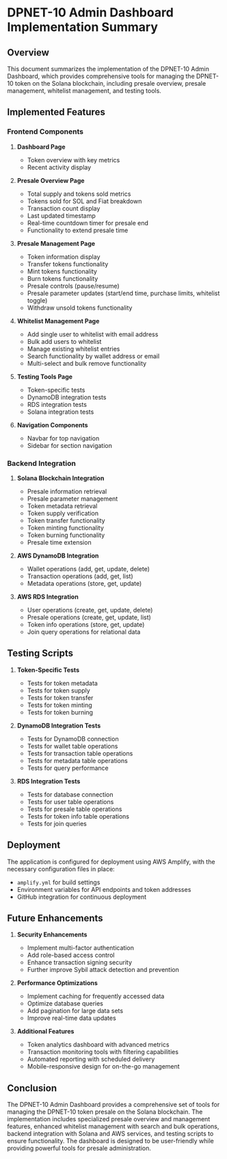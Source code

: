 # DPNET-10 Admin Dashboard Implementation Summary

## Overview

This document summarizes the implementation of the DPNET-10 Admin Dashboard, which provides comprehensive tools for managing the DPNET-10 token on the Solana blockchain, including presale overview, presale management, whitelist management, and testing tools.

## Implemented Features

### Frontend Components

1. **Dashboard Page**
   - Token overview with key metrics
   - Recent activity display

2. **Presale Overview Page**
   - Total supply and tokens sold metrics
   - Tokens sold for SOL and Fiat breakdown
   - Transaction count display
   - Last updated timestamp
   - Real-time countdown timer for presale end
   - Functionality to extend presale time

3. **Presale Management Page**
   - Token information display
   - Transfer tokens functionality
   - Mint tokens functionality
   - Burn tokens functionality
   - Presale controls (pause/resume)
   - Presale parameter updates (start/end time, purchase limits, whitelist toggle)
   - Withdraw unsold tokens functionality

4. **Whitelist Management Page**
   - Add single user to whitelist with email address
   - Bulk add users to whitelist
   - Manage existing whitelist entries
   - Search functionality by wallet address or email
   - Multi-select and bulk remove functionality

4. **Testing Tools Page**
   - Token-specific tests
   - DynamoDB integration tests
   - RDS integration tests
   - Solana integration tests

5. **Navigation Components**
   - Navbar for top navigation
   - Sidebar for section navigation

### Backend Integration

1. **Solana Blockchain Integration**
   - Presale information retrieval
   - Presale parameter management
   - Token metadata retrieval
   - Token supply verification
   - Token transfer functionality
   - Token minting functionality
   - Token burning functionality
   - Presale time extension

2. **AWS DynamoDB Integration**
   - Wallet operations (add, get, update, delete)
   - Transaction operations (add, get, list)
   - Metadata operations (store, get, update)

3. **AWS RDS Integration**
   - User operations (create, get, update, delete)
   - Presale operations (create, get, update, list)
   - Token info operations (store, get, update)
   - Join query operations for relational data

## Testing Scripts

1. **Token-Specific Tests**
   - Tests for token metadata
   - Tests for token supply
   - Tests for token transfer
   - Tests for token minting
   - Tests for token burning

2. **DynamoDB Integration Tests**
   - Tests for DynamoDB connection
   - Tests for wallet table operations
   - Tests for transaction table operations
   - Tests for metadata table operations
   - Tests for query performance

3. **RDS Integration Tests**
   - Tests for database connection
   - Tests for user table operations
   - Tests for presale table operations
   - Tests for token info table operations
   - Tests for join queries

## Deployment

The application is configured for deployment using AWS Amplify, with the necessary configuration files in place:

- `amplify.yml` for build settings
- Environment variables for API endpoints and token addresses
- GitHub integration for continuous deployment

## Future Enhancements

1. **Security Enhancements**
   - Implement multi-factor authentication
   - Add role-based access control
   - Enhance transaction signing security
   - Further improve Sybil attack detection and prevention

2. **Performance Optimizations**
   - Implement caching for frequently accessed data
   - Optimize database queries
   - Add pagination for large data sets
   - Improve real-time data updates

3. **Additional Features**
   - Token analytics dashboard with advanced metrics
   - Transaction monitoring tools with filtering capabilities
   - Automated reporting with scheduled delivery
   - Mobile-responsive design for on-the-go management

## Conclusion

The DPNET-10 Admin Dashboard provides a comprehensive set of tools for managing the DPNET-10 token presale on the Solana blockchain. The implementation includes specialized presale overview and management features, enhanced whitelist management with search and bulk operations, backend integration with Solana and AWS services, and testing scripts to ensure functionality. The dashboard is designed to be user-friendly while providing powerful tools for presale administration.
